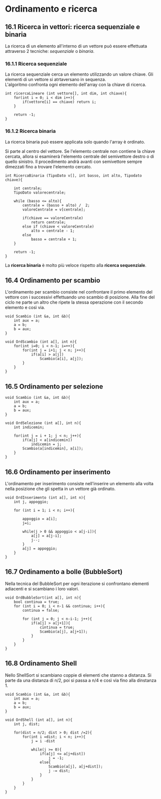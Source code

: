 # Ordinamento e ricerca

## 16.1 Ricerca in vettori: ricerca sequenziale e binaria
La ricerca di un elemento all'interno di un vettore può essere effettuata attraverso 2 tecniche: *sequenziale* o *binaria*.

### 16.1.1 Ricerca sequenziale
La ricerca sequenziale cerca un elemento utilizzando un valore chiave. Gli elementi di un vettore si atrtaversano in sequenza.  
L'algoritmo confronta ogni elemento dell'array con la chiave di ricerca.

    int ricercaLineare (int vettore[], int dim, int chiave){
        for(int i = 0; i < dim i++){
            if(vettore[i] == chiave) return i;
        }

        return -1;
    }

### 16.1.2 Ricerca binaria
La ricerca binaria può essere applicata solo quando l'array è ordinato.  

Si parte al centro del vettore. Se l'elemento centrale non contiene la chiave cercata, allora si esaminerà l'elemento centrale del semivettore destro o di quello sinistro. Il procedimento andrà avanti con semivettore sempre dimezzati fino a trovare l'elemento cercato.

    int RicercaBinaria (TipoDato v[], int basso, int alto, Tipodato chiave){

        int centrale;
        TipoDato valorecentrale;

        while (basso <= alto){
            centrale = (basso + alto) /  2;
            valoreCentrale = v[centrale];

            if(chiave == valoreCentrale)
                return centrale;
            else if (chiave < valoreCentrale)
                alto = centrale - 1;
            else
                basso = centrale + 1;
        }

        return -1;
    }

La **ricerca binaria** è molto più veloce rispetto alla **ricerca sequenziale**.

## 16.4 Ordinamento per scambio
L'ordinamento per scambio consiste nel confrontare il primo elemento del vettore con i successivi effettuando uno scambio di posizione. Alla fine del ciclo ne parte un altro che ripete la stessa operazione con il secondo elemento e così via.

    void Scambio (int &a, int &b){
        int aux = a;
        a = b;
        b = aux;
    }

    void OrdScambio (int a[], int n){
        for(int i=0; i < n-1; i=++){
            for(int j = i+1; j < n; j++){
                if(a[i] > a[j])
                    Scambio(a[i], a[j]);
            }
        }
    }

## 16.5 Ordinamento per selezione
    void Scambio (int &a, int &b){
        int aux = a;
        a = b;
        b = aux;
    }

    void OrdSelezione (int a[], int n){
        int indicemin;

        for(int j = i + 1; j < n; j++){
            if(a[j] < a[indicemin])
                indicemin = j;
            Scambio(a[indicemin], a[i]);
        }
    }

## 16.6 Ordinamento per inserimento
L'ordinamento per inserimento consiste nell'inserire un elemento alla volta nella posizione che gli spetta in un vettore già ordinato.

    void OrdInserimento (int a[], int n){
        int j, appoggio;

        for (int i = 1; i < n; i++){

            appoggio = a[i];
            j=i;

            while(j > 0 && appoggio < a[j-i]){
                a[j] = a[j-i];
                j--;
            }
            a[j] = appoggio;
        }
    }

## 16.7 Ordinamento a bolle (BubbleSort)
Nella tecnica del BubbleSort per ogni iterazione si confrontano elementi adiacenti e si scambiano i loro valori.

    void OrdBubbleSort(int a[], int n){
        bool continua = true;
        for (int i = 0; i < n-1 && continua; i++){
            continua = false;

            for (int j = 0; j < n-i-1; j++){
                if(a[j] > a[j+1]){
                    cintinua = true;
                    Scambio(a[j], a[j+1]);
                }
            }
        }
    }

## 16.8 Ordinamento Shell
Nello ShellSort si scambiano coppie di elementi che stanno a distanza. Si parte da una distanza di n/2, poi si passa a n/4 e così via fino alla dinstanza 1.

    void Scambio (int &a, int &b){
        int aux = a;
        a = b;
        b = aux;
    }
    
    void OrdShell (int a[], int n){
        int j, dist;

        for(dist = n/2; dist > 0; dist /=2){
            for(int i =dist; i < n; i++){
                j = i -dist

                while(j >= 0){
                    if(a[j] <= a[j+dist])
                        j = -1;
                    else{
                        Scambio(a[j], a[j+dist]);
                        j -= dist;
                    }
                }
            }
        }
    }


